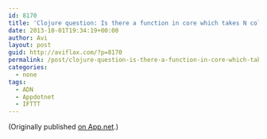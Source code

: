 ```yaml
---
id: 8170
title: 'Clojure question: Is there a function in core which takes N colls and returns a seq of the first values of each coll, then the second value of each coll, etc? Currently I’m using: (defn paired [&#038; colls] (apply (partial map vector) colls)) ?? Thanks!'
date: 2013-10-01T19:34:19+00:00
author: Avi
layout: post
guid: http://aviflax.com/?p=8170
permalink: /post/clojure-question-is-there-a-function-in-core-which-takes-n-colls-and-returns-a-seq-of-the-first-values-of-each-coll-then-the-second-value-of-each-coll-etc-currently-im-using-defn-paired/
categories:
  - none
tags:
  - ADN
  - Appdotnet
  - IFTTT
---
```

(Originally published [on App.net](http://alpha.app.net/aviflax/post/11964656).)